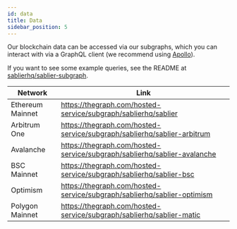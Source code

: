 ```yaml
---
id: data
title: Data
sidebar_position: 5
---
```


Our blockchain data can be accessed via our subgraphs, which you can interact with via a GraphQL client (we recommend
using [Apollo](https://github.com/apollographql/apollo-client)).

If you want to see some example queries, see the README at
[sablierhq/sablier-subgraph](https://github.com/sablierhq/sablier-subgraph).

| Network          | Link                                                                     |
| ---------------- | ------------------------------------------------------------------------ |
| Ethereum Mainnet | https://thegraph.com/hosted-service/subgraph/sablierhq/sablier           |
| Arbitrum One     | https://thegraph.com/hosted-service/subgraph/sablierhq/sablier-arbitrum  |
| Avalanche        | https://thegraph.com/hosted-service/subgraph/sablierhq/sablier-avalanche |
| BSC Mainnet      | https://thegraph.com/hosted-service/subgraph/sablierhq/sablier-bsc       |
| Optimism         | https://thegraph.com/hosted-service/subgraph/sablierhq/sablier-optimism  |
| Polygon Mainnet  | https://thegraph.com/hosted-service/subgraph/sablierhq/sablier-matic     |
